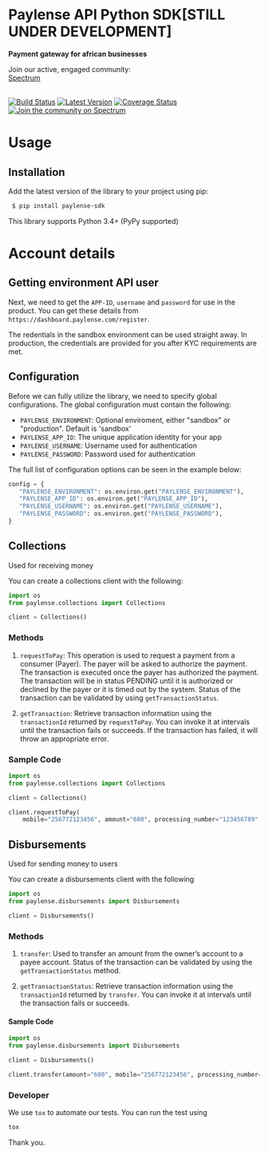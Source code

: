 # Paylense API Python SDK[STILL UNDER DEVELOPMENT]</h1>

<strong>Payment gateway for african businesses</strong>

<div>
  Join our active, engaged community: <br>
  <a href="https://spectrum.chat/paylense-api-sdk/">Spectrum</a>
  <br><br>
</div>


[![Build Status](https://travis-ci.com/winopay/paylense-python-sdk.svg?branch=master)](https://travis-ci.com/winopay/paylense-python-sdk)
[![Latest Version](https://img.shields.io/pypi/v/tox-travis.svg)](https://badge.fury.io/js/paylense-python-sdk)
[![Coverage Status](https://coveralls.io/repos/github/winopay/paylense-python-sdk/badge.svg?branch=master)](https://coveralls.io/github/winopay/paylense-python-sdk?branch=master)
[![Join the community on Spectrum](https://withspectrum.github.io/badge/badge.svg)](https://spectrum.chat/paylense-api-developers/)


# Usage

## Installation

Add the latest version of the library to your project using pip:

```bash
 $ pip install paylense-sdk
```

This library supports Python 3.4+ (PyPy supported)

# Account details

## Getting environment API user

Next, we need to get the `APP-ID`, `username` and `password` for use in the product. You can get these details from `https://dashboard.paylense.com/register`.

The redentials in the sandbox environment can be used straight away. In production, the credentials are provided for you after KYC requirements are met.

## Configuration

Before we can fully utilize the library, we need to specify global configurations. The global configuration must contain the following:

* `PAYLENSE_ENVIRONMENT`: Optional enviroment, either "sandbox" or "production". Default is 'sandbox'
* `PAYLENSE_APP_ID`: The unique application identity for your app
* `PAYLENSE_USERNAME`: Username used for authentication
* `PAYLENSE_PASSWORD`: Password used for authentication

The full list of configuration options can be seen in the example below:

 ```python
 config = {
    "PAYLENSE_ENVIRONMENT": os.environ.get("PAYLENSE_ENVIRONMENT"),
    "PAYLENSE_APP_ID": os.environ.get("PAYLENSE_APP_ID"),
    "PAYLENSE_USERNAME": os.environ.get("PAYLENSE_USERNAME"),
    "PAYLENSE_PASSWORD": os.environ.get("PAYLENSE_PASSWORD"),
}
```

## Collections
Used for receiving money

You can create a collections client with the following:

```python
import os
from paylense.collections import Collections

client = Collections()
```

### Methods

1. `requestToPay`: This operation is used to request a payment from a consumer (Payer). The payer will be asked to authorize the payment. The transaction is executed once the payer has authorized the payment. The transaction will be in status PENDING until it is authorized or declined by the payer or it is timed out by the system. Status of the transaction can be validated by using `getTransactionStatus`.

2. `getTransaction`: Retrieve transaction information using the `transactionId` returned by `requestToPay`. You can invoke it at intervals until the transaction fails or succeeds. If the transaction has failed, it will throw an appropriate error.

### Sample Code

```python
import os
from paylense.collections import Collections

client = Collections()

client.requestToPay(
    mobile="256772123456", amount="600", processing_number="123456789", narration="dd")
```

## Disbursements

Used for sending money to users

You can create a disbursements client with the following

```python
import os
from paylense.disbursements import Disbursements

client = Disbursements()
```

### Methods

1. `transfer`: Used to transfer an amount from the owner’s account to a payee account. Status of the transaction can be validated by using the `getTransactionStatus` method.

2. `getTransactionStatus`: Retrieve transaction information using the `transactionId` returned by `transfer`. You can invoke it at intervals until the transaction fails or succeeds.

#### Sample Code

```python
import os
from paylense.disbursements import Disbursements

client = Disbursements()

client.transfer(amount="600", mobile="256772123456", processing_number="123456789", narration="dd")

```

### Developer
We use `tox` to automate our tests. You can run the test using

```python
tox
```
Thank you.
